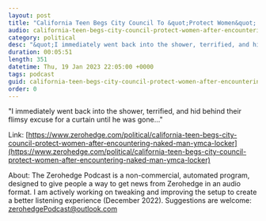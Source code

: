 ```yaml
---
layout: post
title: "California Teen Begs City Council To &quot;Protect Women&quot; After Encountering Naked Man In YMCA Locker-Room"
audio: california-teen-begs-city-council-protect-women-after-encountering-naked-man-ymca-locker-0
category: political
desc: "&quot;I immediately went back into the shower, terrified, and hid behind their flimsy excuse for a curtain until he was gone...&quot;"
duration: 00:05:51
length: 351
datetime: Thu, 19 Jan 2023 22:05:00 +0000
tags: podcast
guid: california-teen-begs-city-council-protect-women-after-encountering-naked-man-ymca-locker-0
order: 0
---
```

&quot;I immediately went back into the shower, terrified, and hid behind their flimsy excuse for a curtain until he was gone...&quot;

Link: [https://www.zerohedge.com/political/california-teen-begs-city-council-protect-women-after-encountering-naked-man-ymca-locker](https://www.zerohedge.com/political/california-teen-begs-city-council-protect-women-after-encountering-naked-man-ymca-locker)

About: The Zerohedge Podcast is a non-commercial, automated program, designed to give people a way to get news from Zerohedge in an audio format.  I am actively working on tweaking and improving the setup to create a better listening experience (December 2022).  Suggestions are welcome: [zerohedgePodcast@outlook.com](mailto:zerohedgePodcast@outlook.com)